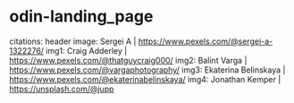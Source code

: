 # odin-landing_page
citations:
header image: Sergei A | https://www.pexels.com/@sergei-a-1322276/
img1: Craig Adderley | https://www.pexels.com/@thatguycraig000/
img2: Balint Varga | https://www.pexels.com/@vargaphotography/
img3: Ekaterina Belinskaya | https://www.pexels.com/@ekaterinabelinskaya/
img4: Jonathan Kemper | https://unsplash.com/@jupp